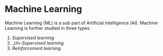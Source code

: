 # Machine Learning

Machine Learning (ML) is a sub part of Artificial Intelligence (AI). Machine Learning is further studied in three types
1. _Supervised learning_
2.  _Un-_Supervised learning_
3.  _Reinforcement learning_
